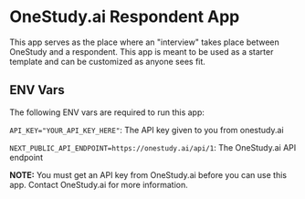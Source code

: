 # OneStudy.ai Respondent App

This app serves as the place where an "interview" takes place between OneStudy and a respondent. This app is meant to be used as a
starter template and can be customized as anyone sees fit.

## ENV Vars

The following ENV vars are required to run this app:

`API_KEY="YOUR_API_KEY_HERE"`: The API key given to you from onestudy.ai

`NEXT_PUBLIC_API_ENDPOINT=https://onestudy.ai/api/1`: The OneStudy.ai API endpoint

**NOTE:** You must get an API key from OneStudy.ai before you can use this app. Contact OneStudy.ai for more information.
